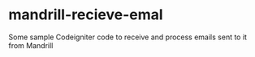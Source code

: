 # mandrill-recieve-emal
Some sample Codeigniter code to receive and process emails sent to it from Mandrill
